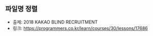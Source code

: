 ## 파일명 정렬

- 출제: 2018 KAKAO BLIND RECRUITMENT
- 링크: https://programmers.co.kr/learn/courses/30/lessons/17686
